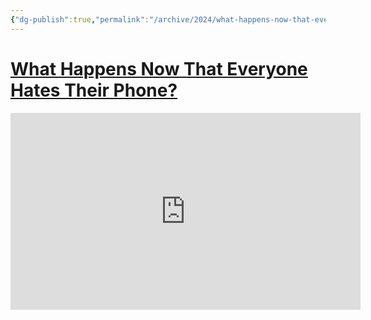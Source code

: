 ```yaml
---
{"dg-publish":true,"permalink":"/archive/2024/what-happens-now-that-everyone-hates-their-phone/","tags":["podcast"]}
---
```


# [What Happens Now That Everyone Hates Their Phone?](https://youtube.com/watch?v=2LpR9zhEl2A&feature=shared)

<iframe width="560" height="315" src="https://www.youtube-nocookie.com/embed/2LpR9zhEl2A" title="YouTube video player" frameborder="0" allow="accelerometer; autoplay; clipboard-write; encrypted-media; gyroscope; picture-in-picture" allowfullscreen></iframe>
